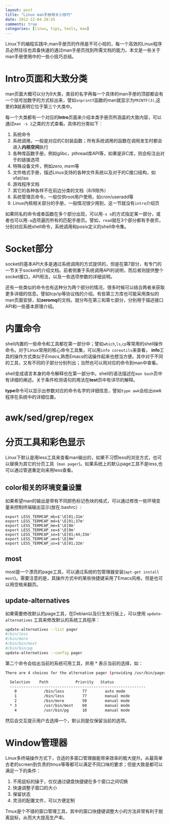 ```yaml
---
layout: post
title: "Linux man手册相关小技巧"
date: 2012-12-04 20:55
comments: true
categories: [linux, tips, tools, man]
---
```


Linux下的编程实践中,man手册页的作用是不可小视的，每一个高效的Linux程序员必然往往也具备快速的通过man手册页找到所需文档的能力。本文是一些关于man手册使用中的一些小技巧总结。

<!--more-->

Intro页面和大致分类
=================================
man页面大概可以分为9大类，类目的名字再每一个具体的man手册的顶部都会有一个括号加数字的方式标出来，譬如`snprintf`函数的man就显示为`PRINTF(3)`,这里的**3**就表明它位于第三个大类中。

每一个大类都有一个对应的**Intro**页面来介绍本类手册页所涵盖的大致内容，可以通过`man -s 2`之类的方式查看。具体的分类如下：

1. 系统命令  
2. 系统调用，一般是对应的C封装函数；所有系统调用的函数在调用发生时都会进入**内核空间**执行 
3. 各种库函数手册，例如glibc，pthread库API等，如果是非C库，则会标注出对于的链接选项  
4. 特殊设备文件，例如*zero*, *mem*等 
5. 文件格式手册，描述Linux支持的各种文件系统以及对于的C接口结构，如vfat/iso
6. 游戏程序文档 
7. 其它的各种各样不在前边分类的文档（8/9除外）  
8. 系统管理员命令，一般仅供root用户使用，如cron/useradd等
9. Linux内核相关部分的手册，一般情况很少用到，这一节就没有`intro`介绍页

如果同名的命令或者函数在多个部分出现，可以用`-s x`的方式指定某一部分，或者也可以用`-a`选项遍历所有的匹配手册页。譬如，`read`就在3个部分都有手册页，分别对应系统shell命令，系统调用和posix定义的shell命令集。


Socket部分
=================================
socket的基本API大多是通过系统调用的方式提供的，但是在第7部分，有专门的一节关于socket的介绍文档。前者侧重于系统调用API的说明，而后者则提供整个socket接口，API用法，以及一些选项参数的详细说明。

还有一些类似的命令也有这种分为两个部分的情况，很多时候可以结合两者来获取更多详细的信息。譬如tcp/ip等协议栈的介绍。有些第三方库也可能采用类似的man页面安排，如**zeromq**的文档，就分布在第三和第七部分，分别用于描述接口API和一些基本原理介绍。


内置命令
=================================
shell内置的一些命令和工具都在第一部分中；譬如`which`,`ls`,`cp`等常用的shell操作命令。对于Linux常用的核心命令工具集，可以用`info coreutils`来查看，
**info**工具的操作方式类似于*Emacs*,熟悉Emacs的话操作起来也想当方便。其中对于不同的工具，又有不同的子部分分别列出；当然也可以用对应的命令到man中查看。

shell变成语言本身的命令解释也在第一部分中。shell的语法描述在`man bash`页中有详细的阐述。关于条件检测语句的用法在**test**页中有详尽的解释。

**type**命令可以显示出参数对应的命令名字的详细信息，譬如`type awk`会给出*awk*程序在系统中的详细位置。

awk/sed/grep/regex
=================================


分页工具和彩色显示
=================================
Linux下默认是用less工具来查看man输出的，如果不习惯less的浏览方式，也可以替换为其它的分页工具（`man pager`)。如果系统上的默认page工具不是less,也可以通过管道重定向来用less查看。

color相关的环境变量设置
------------------------
如果希望man的输出是带有不同颜色标记色块的格式，可以通过修改一些环境变量来控制终端输出显示(放在.bashrc）:

```
export LESS_TERMCAP_mb=$'\E[01;31m'
export LESS_TERMCAP_md=$'\E[01;37m'
export LESS_TERMCAP_me=$'\E[0m'
export LESS_TERMCAP_se=$'\E[0m'
export LESS_TERMCAP_so=$'\E[01;44;33m'
export LESS_TERMCAP_ue=$'\E[0m'
export LESS_TERMCAP_us=$'\E[01;32m'
```


most
------------------------
most是一个漂亮的page工具，可以通过系统的包管理器安装(`apt-get install most`)。需要注意的是，其操作方式中的某些快捷键采用了Emacs风格，但是也可以用空格来翻页。

update-alternatives
------------------------
如果需要修改默认的page工具，在Debian以及衍生发行版上，可以使用 `update-alternatives` 工具来修改默认的系统工具程序：

``` bash
update-alternatives --list pager
#/bin/less
#/bin/more
#/bin/bin/most
#/bin/bin/pg
update-alternatives --config pager
```

第二个命令会给出当前的系统可用工具，并用 * 表示当前的选择，如：

```bash
There are 4 choices for the alternative pager (providing /usr/bin/pager).

  Selection    Path            Priority   Status
  ------------------------------------------------------------
    0            /bin/less        77        auto mode
    1            /bin/less        77        manual mode
    2            /bin/more        50        manual mode
  * 3            /usr/bin/most    60        manual mode
    4            /usr/bin/pg      10        manual mode
```
然后会交互提示用户去选择一个，默认则是仅保留当前的选项。


Window管理器
=================================
Linux多终端操作方式下，合适的多窗口管理器能带来效率的极大提升。从最简单古老的screen到负责的tmux等等都可以满足不同口味的要求；但是大致是都可以满足一下的条件：

1. 不用鼠标的操于，仅仅通过键盘快捷键在多个窗口之间切换 
1. 快速调整子窗口的大小  
1. 保留状态  
1. 灵活的配置文件，可以方便定制  

Tmux是个不错的窗口管理工具，其中的窗口快捷键调整大小的方法非常有利于脱离鼠标，从而大大提高生产率。 
